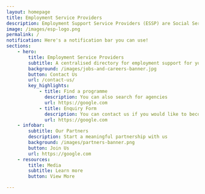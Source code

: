 ```yaml
---
layout: homepage
title: Employment Service Providers
description: Employment Support Service Providers (ESSP) are Social Service Agencies (SSA) which provide employment support such as vocational skills training and employment assistance to our youths
image: /images/esp-logo.png
permalink: /
notification: Here's a notification bar you can use!
sections:
    - hero:
        title: Employment Service Providers
        subtitle: A centralised directory for employment support for youths
        background: /images/jobs-and-careers-banner.jpg 
        button: Contact Us
        url: /contact-us/
        key_highlights:
            - title: Find a programme
              description: You can also search for agencies
              url: https://google.com
            - title: Enquiry Form
              description: You can contact us if you would like to become a ESP
              url: https://google.com
    - infobar:
        subtitle: Our Partners
        description: Start a meaningful partnership with us
        background: /images/partners-banner.png
        button: Join Us
        url: https://google.com
    - resources:
        title: Media
        subtitle: Learn more
        button: View More

---
```

